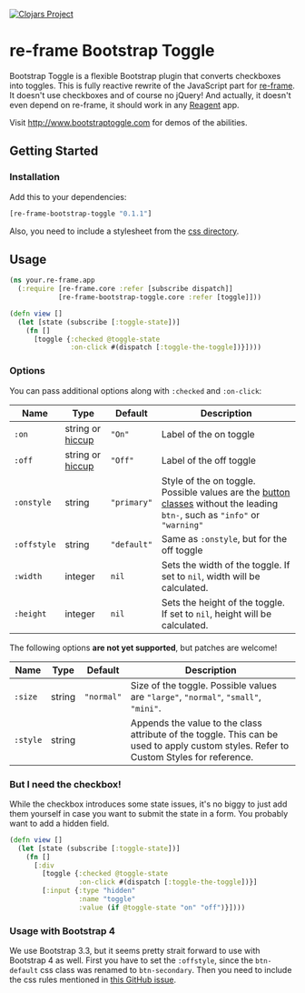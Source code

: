 [![Clojars Project](https://img.shields.io/clojars/v/re-frame-bootstrap-toggle.svg)](https://clojars.org/re-frame-bootstrap-toggle)

# re-frame Bootstrap Toggle
Bootstrap Toggle is a flexible Bootstrap plugin that converts checkboxes into toggles. This is fully reactive rewrite of the JavaScript part for [re-frame]. It doesn't use checkboxes and of course no jQuery! And actually, it doesn't even depend on re-frame, it should work in any [Reagent] app.

Visit http://www.bootstraptoggle.com for demos of the abilities.

## Getting Started

### Installation

Add this to your dependencies:
```cljs
[re-frame-bootstrap-toggle "0.1.1"]
```

Also, you need to include a stylesheet from the [css directory](/css).

## Usage

```cljs
(ns your.re-frame.app
  (:require [re-frame.core :refer [subscribe dispatch]]
            [re-frame-bootstrap-toggle.core :refer [toggle]]))

(defn view []
  (let [state (subscribe [:toggle-state])]
    (fn []
      [toggle {:checked @toggle-state
               :on-click #(dispatch [:toggle-the-toggle])}])))
```

### Options

You can pass additional options along with `:checked` and `:on-click`:

Name|Type|Default|Description|
---|---|---|---
`:on`|string or [hiccup]|`"On"`|Label of the on toggle
`:off`|string or [hiccup]|`"Off"`|Label of the off toggle
`:onstyle`|string|`"primary"`|Style of the on toggle. Possible values are the [button classes][bootstrap-buttons] without the leading `btn-`, such as `"info"` or `"warning"`
`:offstyle`|string|`"default"`|Same as `:onstyle`, but for the off toggle
`:width`|integer|`nil`|Sets the width of the toggle. If set to `nil`, width will be calculated.
`:height`|integer|`nil`|Sets the height of the toggle. If set to `nil`, height will be calculated.

The following options **are not yet supported**, but patches are welcome!

Name|Type|Default|Description|
---|---|---|---
`:size`|string|`"normal"`|Size of the toggle. Possible values are `"large"`, `"normal"`, `"small"`, `"mini"`.
`:style`|string| |Appends the value to the class attribute of the toggle. This can be used to apply custom styles. Refer to Custom Styles for reference.

### But I need the checkbox!

While the checkbox introduces some state issues, it's no biggy to just add them yourself in case you want to submit the state in a form. You probably want to add a hidden field.
```cljs
(defn view []
  (let [state (subscribe [:toggle-state])]
    (fn []
      [:div
        [toggle {:checked @toggle-state
                 :on-click #(dispatch [:toggle-the-toggle])}]
        [:input {:type "hidden"
                 :name "toggle"
                 :value (if @toggle-state "on" "off")}])))
```

### Usage with Bootstrap 4

We use Bootstrap 3.3, but it seems pretty strait forward to use with Bootstrap 4 as well. First you have to set the `:offstyle`, since the `btn-default` css class was renamed to `btn-secondary`. Then you need to include the css rules mentioned in [this GitHub issue][issue-186].

[re-frame]: https://github.com/Day8/re-frame
[Reagent]: http://reagent-project.github.io/
[hiccup]: https://github.com/weavejester/hiccup/wiki/Syntax
[bootstrap-buttons]: https://getbootstrap.com/docs/3.3/css/#buttons-options
[issue-186]: https://github.com/minhur/bootstrap-toggle/issues/186
